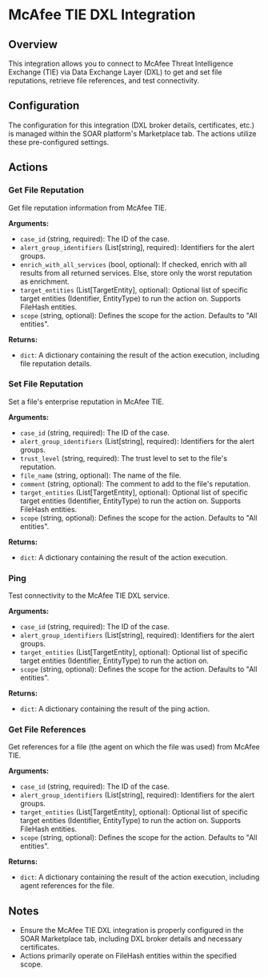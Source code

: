 # McAfee TIE DXL Integration

## Overview

This integration allows you to connect to McAfee Threat Intelligence Exchange (TIE) via Data Exchange Layer (DXL) to get and set file reputations, retrieve file references, and test connectivity.

## Configuration

The configuration for this integration (DXL broker details, certificates, etc.) is managed within the SOAR platform's Marketplace tab. The actions utilize these pre-configured settings.

## Actions

### Get File Reputation

Get file reputation information from McAfee TIE.

**Arguments:**

*   `case_id` (string, required): The ID of the case.
*   `alert_group_identifiers` (List[string], required): Identifiers for the alert groups.
*   `enrich_with_all_services` (bool, optional): If checked, enrich with all results from all returned services. Else, store only the worst reputation as enrichment.
*   `target_entities` (List[TargetEntity], optional): Optional list of specific target entities (Identifier, EntityType) to run the action on. Supports FileHash entities.
*   `scope` (string, optional): Defines the scope for the action. Defaults to "All entities".

**Returns:**

*   `dict`: A dictionary containing the result of the action execution, including file reputation details.

### Set File Reputation

Set a file's enterprise reputation in McAfee TIE.

**Arguments:**

*   `case_id` (string, required): The ID of the case.
*   `alert_group_identifiers` (List[string], required): Identifiers for the alert groups.
*   `trust_level` (string, required): The trust level to set to the file's reputation.
*   `file_name` (string, optional): The name of the file.
*   `comment` (string, optional): The comment to add to the file's reputation.
*   `target_entities` (List[TargetEntity], optional): Optional list of specific target entities (Identifier, EntityType) to run the action on. Supports FileHash entities.
*   `scope` (string, optional): Defines the scope for the action. Defaults to "All entities".

**Returns:**

*   `dict`: A dictionary containing the result of the action execution.

### Ping

Test connectivity to the McAfee TIE DXL service.

**Arguments:**

*   `case_id` (string, required): The ID of the case.
*   `alert_group_identifiers` (List[string], required): Identifiers for the alert groups.
*   `target_entities` (List[TargetEntity], optional): Optional list of specific target entities (Identifier, EntityType) to run the action on.
*   `scope` (string, optional): Defines the scope for the action. Defaults to "All entities".

**Returns:**

*   `dict`: A dictionary containing the result of the ping action.

### Get File References

Get references for a file (the agent on which the file was used) from McAfee TIE.

**Arguments:**

*   `case_id` (string, required): The ID of the case.
*   `alert_group_identifiers` (List[string], required): Identifiers for the alert groups.
*   `target_entities` (List[TargetEntity], optional): Optional list of specific target entities (Identifier, EntityType) to run the action on. Supports FileHash entities.
*   `scope` (string, optional): Defines the scope for the action. Defaults to "All entities".

**Returns:**

*   `dict`: A dictionary containing the result of the action execution, including agent references for the file.

## Notes

*   Ensure the McAfee TIE DXL integration is properly configured in the SOAR Marketplace tab, including DXL broker details and necessary certificates.
*   Actions primarily operate on FileHash entities within the specified scope.
